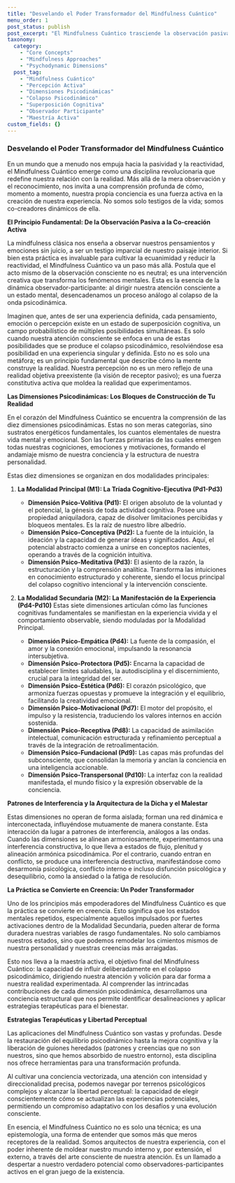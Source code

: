 ```yaml
---
title: "Desvelando el Poder Transformador del Mindfulness Cuántico"
menu_order: 1
post_status: publish
post_excerpt: "El Mindfulness Cuántico trasciende la observación pasiva, revelando cómo la conciencia es una fuerza activa en la construcción de la realidad. Explora las dimensiones psicodinámicas que subyacen a nuestra experiencia, desde la volición pura hasta la manifestación, y descubre cómo puedes influir deliberadamente en tu mundo interno para una vida de mayor libertad y propósito."
taxonomy:
  category:
    - "Core Concepts"
    - "Mindfulness Approaches"
    - "Psychodynamic Dimensions"
  post_tag:
    - "Mindfulness Cuántico"
    - "Percepción Activa"
    - "Dimensiones Psicodinámicas"
    - "Colapso Psicodinámico"
    - "Superposición Cognitiva"
    - "Observador Participante"
    - "Maestría Activa"
custom_fields: {}
---
```


### Desvelando el Poder Transformador del Mindfulness Cuántico

En un mundo que a menudo nos empuja hacia la pasividad y la reactividad, el Mindfulness Cuántico emerge como una disciplina revolucionaria que redefine nuestra relación con la realidad. Más allá de la mera observación y el reconocimiento, nos invita a una comprensión profunda de cómo, momento a momento, nuestra propia conciencia es una fuerza activa en la creación de nuestra experiencia. No somos solo testigos de la vida; somos co-creadores dinámicos de ella.

**El Principio Fundamental: De la Observación Pasiva a la Co-creación Activa**

La mindfulness clásica nos enseña a observar nuestros pensamientos y emociones sin juicio, a ser un testigo imparcial de nuestro paisaje interior. Si bien esta práctica es invaluable para cultivar la ecuanimidad y reducir la reactividad, el Mindfulness Cuántico va un paso más allá. Postula que el acto mismo de la observación consciente no es neutral; es una intervención creativa que transforma los fenómenos mentales. Esta es la esencia de la dinámica observador-participante: al dirigir nuestra atención consciente a un estado mental, desencadenamos un proceso análogo al colapso de la onda psicodinámica.

Imaginen que, antes de ser una experiencia definida, cada pensamiento, emoción o percepción existe en un estado de superposición cognitiva, un campo probabilístico de múltiples posibilidades simultáneas. Es solo cuando nuestra atención consciente se enfoca en una de estas posibilidades que se produce el colapso psicodinámico, resolviéndose esa posibilidad en una experiencia singular y definida. Esto no es solo una metáfora; es un principio fundamental que describe cómo la mente construye la realidad. Nuestra percepción no es un mero reflejo de una realidad objetiva preexistente (la visión de receptor pasivo); es una fuerza constitutiva activa que moldea la realidad que experimentamos.

**Las Dimensiones Psicodinámicas: Los Bloques de Construcción de Tu Realidad**

En el corazón del Mindfulness Cuántico se encuentra la comprensión de las diez dimensiones psicodinámicas. Estas no son meras categorías, sino sustratos energéticos fundamentales, los cuantos elementales de nuestra vida mental y emocional. Son las fuerzas primarias de las cuales emergen todas nuestras cogniciones, emociones y motivaciones, formando el andamiaje mismo de nuestra conciencia y la estructura de nuestra personalidad.

Estas diez dimensiones se organizan en dos modalidades principales:

1.  **La Modalidad Principal (M1): La Tríada Cognitivo-Ejecutiva (Pd1-Pd3)**
    *   **Dimensión Psico-Volitiva (Pd1):** El origen absoluto de la voluntad y el potencial, la génesis de toda actividad cognitiva. Posee una propiedad aniquiladora, capaz de disolver limitaciones percibidas y bloqueos mentales. Es la raíz de nuestro libre albedrío.
    *   **Dimensión Psico-Conceptiva (Pd2):** La fuente de la intuición, la ideación y la capacidad de generar ideas y significados. Aquí, el potencial abstracto comienza a unirse en conceptos nacientes, operando a través de la cognición intuitiva.
    *   **Dimensión Psico-Meditativa (Pd3):** El asiento de la razón, la estructuración y la comprensión analítica. Transforma las intuiciones en conocimiento estructurado y coherente, siendo el locus principal del colapso cognitivo intencional y la intervención consciente.

2.  **La Modalidad Secundaria (M2): La Manifestación de la Experiencia (Pd4-Pd10)**
    Estas siete dimensiones articulan cómo las funciones cognitivas fundamentales se manifiestan en la experiencia vivida y el comportamiento observable, siendo moduladas por la Modalidad Principal.
    *   **Dimensión Psico-Empática (Pd4):** La fuente de la compasión, el amor y la conexión emocional, impulsando la resonancia intersubjetiva.
    *   **Dimensión Psico-Protectora (Pd5):** Encarna la capacidad de establecer límites saludables, la autodisciplina y el discernimiento, crucial para la integridad del ser.
    *   **Dimensión Psico-Estética (Pd6):** El corazón psicológico, que armoniza fuerzas opuestas y promueve la integración y el equilibrio, facilitando la creatividad emocional.
    *   **Dimensión Psico-Motivacional (Pd7):** El motor del propósito, el impulso y la resistencia, traduciendo los valores internos en acción sostenida.
    *   **Dimensión Psico-Receptiva (Pd8):** La capacidad de asimilación intelectual, comunicación estructurada y refinamiento perceptual a través de la integración de retroalimentación.
    *   **Dimensión Psico-Fundacional (Pd9):** Las capas más profundas del subconsciente, que consolidan la memoria y anclan la conciencia en una inteligencia accionable.
    *   **Dimensión Psico-Transpersonal (Pd10):** La interfaz con la realidad manifestada, el mundo físico y la expresión observable de la conciencia.

**Patrones de Interferencia y la Arquitectura de la Dicha y el Malestar**

Estas dimensiones no operan de forma aislada; forman una red dinámica e interconectada, influyéndose mutuamente de manera constante. Esta interacción da lugar a patrones de interferencia, análogos a las ondas. Cuando las dimensiones se alinean armoniosamente, experimentamos una interferencia constructiva, lo que lleva a estados de flujo, plenitud y alineación armónica psicodinámica. Por el contrario, cuando entran en conflicto, se produce una interferencia destructiva, manifestándose como desarmonía psicológica, conflicto interno e incluso disfunción psicológica y desequilibrio, como la ansiedad o la fatiga de resolución.

**La Práctica se Convierte en Creencia: Un Poder Transformador**

Uno de los principios más empoderadores del Mindfulness Cuántico es que la práctica se convierte en creencia. Esto significa que los estados mentales repetidos, especialmente aquellos impulsados por fuertes activaciones dentro de la Modalidad Secundaria, pueden alterar de forma duradera nuestras variables de rasgo fundamentales. No solo cambiamos nuestros estados, sino que podemos remodelar los cimientos mismos de nuestra personalidad y nuestras creencias más arraigadas.

Esto nos lleva a la maestría activa, el objetivo final del Mindfulness Cuántico: la capacidad de influir deliberadamente en el colapso psicodinámico, dirigiendo nuestra atención y volición para dar forma a nuestra realidad experimentada. Al comprender las intrincadas contribuciones de cada dimensión psicodinámica, desarrollamos una conciencia estructural que nos permite identificar desalineaciones y aplicar estrategias terapéuticas para el bienestar.

**Estrategias Terapéuticas y Libertad Perceptual**

Las aplicaciones del Mindfulness Cuántico son vastas y profundas. Desde la restauración del equilibrio psicodinámico hasta la mejora cognitiva y la liberación de guiones heredados (patrones y creencias que no son nuestros, sino que hemos absorbido de nuestro entorno), esta disciplina nos ofrece herramientas para una transformación profunda.

Al cultivar una conciencia vectorizada, una atención con intensidad y direccionalidad precisa, podemos navegar por terrenos psicológicos complejos y alcanzar la libertad perceptual: la capacidad de elegir conscientemente cómo se actualizan las experiencias potenciales, permitiendo un compromiso adaptativo con los desafíos y una evolución consciente.

En esencia, el Mindfulness Cuántico no es solo una técnica; es una epistemología, una forma de entender que somos más que meros receptores de la realidad. Somos arquitectos de nuestra experiencia, con el poder inherente de moldear nuestro mundo interno y, por extensión, el externo, a través del arte consciente de nuestra atención. Es un llamado a despertar a nuestro verdadero potencial como observadores-participantes activos en el gran juego de la existencia.